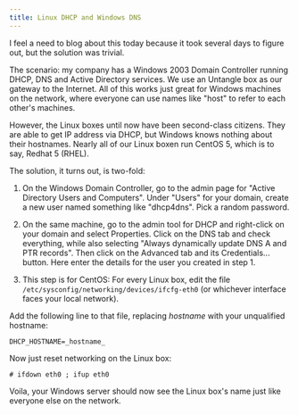 ```yaml
---
title: Linux DHCP and Windows DNS
---
```


I feel a need to blog about this today because it took several days to figure out, but the solution was trivial.

The scenario: my company has a Windows 2003 Domain Controller running DHCP, DNS and Active Directory services.  We use an Untangle box as our gateway to the Internet.  All of this works just great for Windows machines on the network, where everyone can use names like "host" to refer to each other's machines.

<!--more-->
However, the Linux boxes until now have been second-class citizens.  They are able to get IP address via DHCP, but Windows knows nothing about their hostnames.  Nearly all of our Linux boxen run CentOS 5, which is to say, Redhat 5 (RHEL).

The solution, it turns out, is two-fold:

 1. On the Windows Domain Controller, go to the admin page for "Active Directory Users and Computers".  Under "Users" for your domain, create a new user named something like "dhcp4dns".  Pick a random password.

 2. On the same machine, go to the admin tool for DHCP and right-click on your domain and select Properties.  Click on the DNS tab and check everything, while also selecting "Always dynamically update DNS A and PTR records".  Then click on the Advanced tab and its Credentials... button.  Here enter the details for the user you created in step 1.

 3. This step is for CentOS: For every Linux box, edit the file `/etc/sysconfig/networking/devices/ifcfg-eth0` (or whichever interface faces your local network).

Add the following line to that file, replacing *hostname* with your unqualified hostname:

    DHCP_HOSTNAME=_hostname_

Now just reset networking on the Linux box:

    # ifdown eth0 ; ifup eth0

Voila, your Windows server should now see the Linux box's name just like everyone else on the network.

